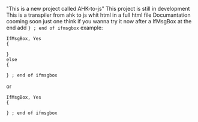 "This is a new project called AHK-to-js"
This project is still in development
This is a transpiler from ahk to js whit html in a full html file
Documantation cooming soon just one think if you wanna try it now after a IfMsgBox at the end add `} ; end of ifmsgbox`
example:
```ahk
IfMsgBox, Yes
{
	
}
else
{
	
} ; end of ifmsgbox

```
or
```ahk
IfMsgBox, Yes
{
	
} ; end of ifmsgbox

```
